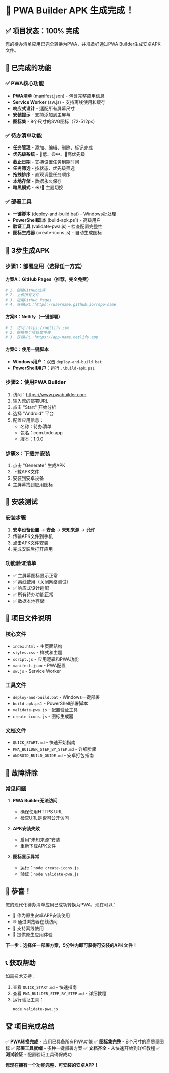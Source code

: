 # 🎉 PWA Builder APK 生成完成！

## ✅ 项目状态：100% 完成

您的待办清单应用已完全转换为PWA，并准备好通过PWA Builder生成安卓APK文件。

## 🎯 已完成的功能

### ✅ PWA核心功能
- **PWA清单** (manifest.json) - 包含完整应用信息
- **Service Worker** (sw.js) - 支持离线使用和缓存
- **响应式设计** - 适配所有屏幕尺寸
- **安装提示** - 支持添加到主屏幕
- **图标集** - 8个尺寸的SVG图标（72-512px）

### ✅ 待办清单功能
- **任务管理** - 添加、编辑、删除、标记完成
- **优先级系统** - 🔵低、🟡中、🔴高优先级
- **截止日期** - 支持设置任务到期时间
- **任务筛选** - 按状态、优先级筛选
- **拖拽排序** - 直观调整任务顺序
- **本地存储** - 数据永久保存
- **暗黑模式** - ☀️/🌙 主题切换

### ✅ 部署工具
- **一键脚本** (deploy-and-build.bat) - Windows批处理
- **PowerShell脚本** (build-apk.ps1) - 高级用户
- **验证工具** (validate-pwa.js) - 检查配置完整性
- **图标生成器** (create-icons.js) - 自动生成图标

## 🚀 3步生成APK

### 步骤1：部署应用（选择任一方式）

#### 方案A：GitHub Pages（推荐，完全免费）
```bash
# 1. 创建GitHub仓库
# 2. 上传所有文件
# 3. 启用GitHub Pages
# 4. 获得URL：https://username.github.io/repo-name
```

#### 方案B：Netlify（一键部署）
```bash
# 1. 访问 https://netlify.com
# 2. 拖拽整个项目文件夹
# 3. 获得URL：https://app-name.netlify.app
```

#### 方案C：使用一键脚本
- **Windows用户**：双击 `deploy-and-build.bat`
- **PowerShell用户**：运行 `.\build-apk.ps1`

### 步骤2：使用PWA Builder
1. 访问：https://www.pwabuilder.com
2. 输入您的部署URL
3. 点击 "Start" 开始分析
4. 选择 "Android" 平台
5. 配置应用信息：
   - 名称：待办清单
   - 包名：com.todo.app
   - 版本：1.0.0

### 步骤3：下载并安装
1. 点击 "Generate" 生成APK
2. 下载APK文件
3. 安装到安卓设备
4. 主屏幕找到应用图标

## 📱 安装测试

### 安装步骤
1. **安卓设备设置** → **安全** → **未知来源** → **允许**
2. 传输APK文件到手机
3. 点击APK文件安装
4. 完成安装后打开应用

### 功能验证清单
- ✅ 主屏幕图标显示正常
- ✅ 离线使用（关闭网络测试）
- ✅ 响应式设计适配
- ✅ 所有待办功能正常
- ✅ 数据本地存储

## 📁 项目文件说明

### 核心文件
- `index.html` - 主页面结构
- `styles.css` - 样式和主题
- `script.js` - 应用逻辑和PWA功能
- `manifest.json` - PWA配置
- `sw.js` - Service Worker

### 工具文件
- `deploy-and-build.bat` - Windows一键部署
- `build-apk.ps1` - PowerShell部署脚本
- `validate-pwa.js` - 配置验证工具
- `create-icons.js` - 图标生成器

### 文档文件
- `QUICK_START.md` - 快速开始指南
- `PWA_BUILDER_STEP_BY_STEP.md` - 详细步骤
- `ANDROID_BUILD_GUIDE.md` - 安卓打包指南

## 🔧 故障排除

### 常见问题
1. **PWA Builder无法访问**
   - 确保使用HTTPS URL
   - 检查URL是否可公开访问

2. **APK安装失败**
   - 启用"未知来源"安装
   - 重新下载APK文件

3. **图标显示异常**
   - 运行：`node create-icons.js`
   - 验证：`node validate-pwa.js`

## 🎊 恭喜！

您的现代化待办清单应用已成功转换为PWA，现在可以：
- 📱 作为原生安卓APP安装使用
- 🌐 通过浏览器在线访问
- 📡 支持离线使用
- 🎨 提供原生应用体验

**下一步：选择任一部署方案，5分钟内即可获得可安装的APK文件！**

## 📞 获取帮助

如需技术支持：
1. 查看 `QUICK_START.md` - 快速指南
2. 查看 `PWA_BUILDER_STEP_BY_STEP.md` - 详细教程
3. 运行验证工具：
   ```bash
   node validate-pwa.js
   ```

## 🏆 项目完成总结

✅ **PWA转换完成** - 应用已具备所有PWA功能
✅ **图标集完整** - 8个尺寸的高质量图标
✅ **部署工具就绪** - 多种一键部署方案
✅ **文档齐全** - 从快速开始到详细教程
✅ **测试验证** - 配置验证工具确保成功

**您现在拥有一个功能完整、可安装的安卓APP！**